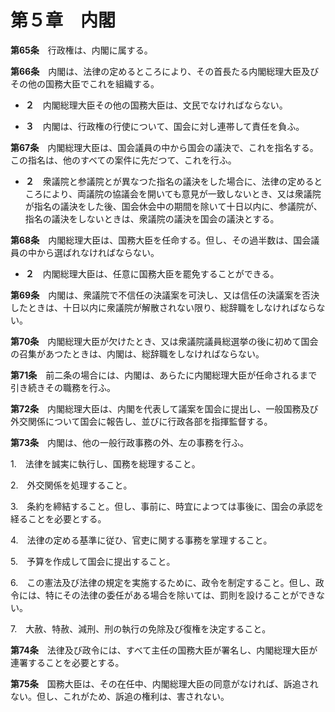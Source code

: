 第５章　内閣
============


__第65条__　行政権は、内閣に属する。


__第66条__　内閣は、法律の定めるところにより、その首長たる内閣総理大臣及びその他の国務大臣でこれを組織する。

* __２__　内閣総理大臣その他の国務大臣は、文民でなければならない。

* __３__　内閣は、行政権の行使について、国会に対し連帯して責任を負ふ。


__第67条__　内閣総理大臣は、国会議員の中から国会の議決で、これを指名する。この指名は、他のすべての案件に先だつて、これを行ふ。

* __２__　衆議院と参議院とが異なつた指名の議決をした場合に、法律の定めるところにより、両議院の協議会を開いても意見が一致しないとき、又は衆議院が指名の議決をした後、国会休会中の期間を除いて十日以内に、参議院が、指名の議決をしないときは、衆議院の議決を国会の議決とする。


__第68条__　内閣総理大臣は、国務大臣を任命する。但し、その過半数は、国会議員の中から選ばれなければならない。

* __２__　内閣総理大臣は、任意に国務大臣を罷免することができる。


__第69条__　内閣は、衆議院で不信任の決議案を可決し、又は信任の決議案を否決したときは、十日以内に衆議院が解散されない限り、総辞職をしなければならない。


__第70条__　内閣総理大臣が欠けたとき、又は衆議院議員総選挙の後に初めて国会の召集があつたときは、内閣は、総辞職をしなければならない。


__第71条__　前二条の場合には、内閣は、あらたに内閣総理大臣が任命されるまで引き続きその職務を行ふ。


__第72条__　内閣総理大臣は、内閣を代表して議案を国会に提出し、一般国務及び外交関係について国会に報告し、並びに行政各部を指揮監督する。


__第73条__　内閣は、他の一般行政事務の外、左の事務を行ふ。

1.　法律を誠実に執行し、国務を総理すること。

2.　外交関係を処理すること。

3.　条約を締結すること。但し、事前に、時宜によつては事後に、国会の承認を経ることを必要とする。

4.　法律の定める基準に従ひ、官吏に関する事務を掌理すること。

5.　予算を作成して国会に提出すること。

6.　この憲法及び法律の規定を実施するために、政令を制定すること。但し、政令には、特にその法律の委任がある場合を除いては、罰則を設けることができない。

7.　大赦、特赦、減刑、刑の執行の免除及び復権を決定すること。


__第74条__　法律及び政令には、すべて主任の国務大臣が署名し、内閣総理大臣が連署することを必要とする。


__第75条__　国務大臣は、その在任中、内閣総理大臣の同意がなければ、訴追されない。但し、これがため、訴追の権利は、害されない。
